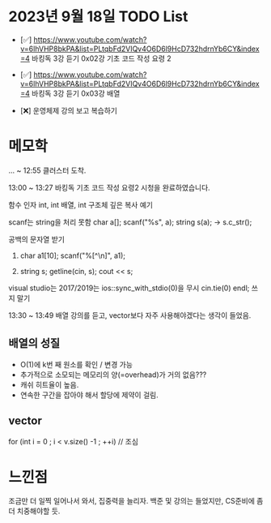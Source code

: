 # 2023년 9월 18일 TODO List
- [:white_check_mark:] https://www.youtube.com/watch?v=6lhVHP8bkPA&list=PLtqbFd2VIQv4O6D6l9HcD732hdrnYb6CY&index=4 바킹독 3강 듣기 0x02강 기초 코드 작성 요령 2

- [:white_check_mark:] https://www.youtube.com/watch?v=6lhVHP8bkPA&list=PLtqbFd2VIQv4O6D6l9HcD732hdrnYb6CY&index=4 바킹독 3강 듣기 0x03강 배열

- [:x:] 운영체제 강의 보고 복습하기

# 메모학
...   ~ 12:55 클러스터 도착.

13:00 ~ 13:27 바킹독 기초 코드 작성 요령2 시청을 완료하였습니다.

함수 인자 int, int 배열, int 구조체
깊은 복사 예기

scanf는 string을 처리 못함
char a[];
scanf("%s", a);
string s(a);
-> s.c_str();

공백의 문자열 받기
1. char a1[10];
scanf("%[^\n]", a1);

2. string s;
getline(cin, s);
cout << s;

visual studio는 2017/2019는 ios::sync_with_stdio(0)을 무시
cin.tie(0)
endl; 쓰지 말기

13:30 ~ 13:49 배열 강의를 듣고, vector보다 자주 사용해야겠다는 생각이 들었음.
## 배열의 성질
- O(1)에 k번 째 원소를 확인 / 변경 가능
- 추가적으로 소모되는 메모리의 양(=overhead)가 거의 없음???
- 캐쉬 히트율이 높음.
- 연속한 구간을 잡아야 해서 할당에 제약이 걸림.

## vector
for (int i = 0 ; i < v.size() -1 ; ++i)
// 조심

# 느낀점
조금만 더 일찍 일어나서 와서, 집중력을 늘리자. 백준 및 강의는 들었지만, CS준비에 좀 더 치중해야할 듯.